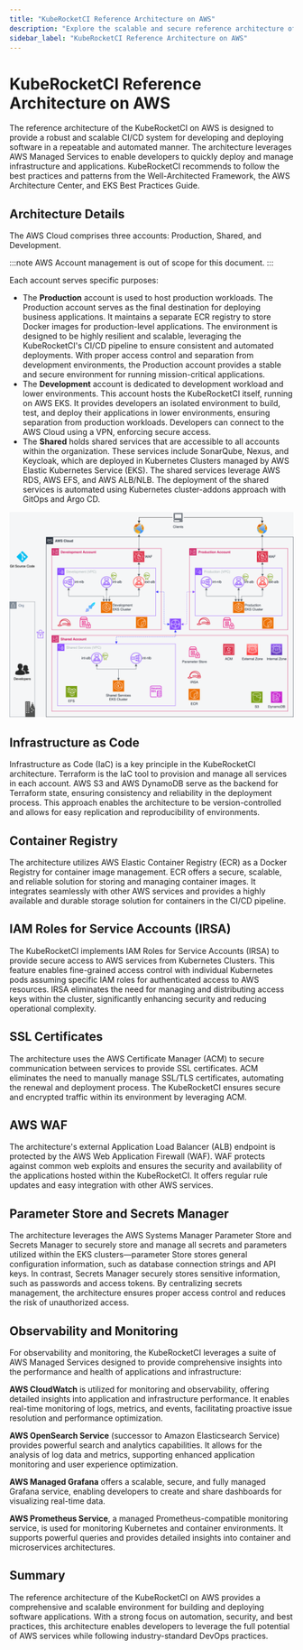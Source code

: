 ```yaml
---
title: "KubeRocketCI Reference Architecture on AWS"
description: "Explore the scalable and secure reference architecture of KubeRocketCI on AWS, utilizing AWS Managed Services for efficient CI/CD processes."
sidebar_label: "KubeRocketCI Reference Architecture on AWS"
---
```

<!-- markdownlint-disable MD025 -->

# KubeRocketCI Reference Architecture on AWS

<head>
  <link rel="canonical" href="https://docs.kuberocketci.io/docs/developer-guide/aws-reference-architecture" />
</head>

The reference architecture of the KubeRocketCI on AWS is designed to provide a robust and scalable CI/CD system for developing and deploying software in a repeatable and automated manner. The architecture leverages AWS Managed Services to enable developers to quickly deploy and manage infrastructure and applications. KubeRocketCI recommends to follow the best practices and patterns from the Well-Architected Framework, the AWS Architecture Center, and EKS Best Practices Guide.

## Architecture Details

The AWS Cloud comprises three accounts: Production, Shared, and Development.

:::note
  AWS Account management is out of scope for this document.
:::

Each account serves specific purposes:

* The **Production** account is used to host production workloads. The Production account serves as the final destination for deploying business applications. It maintains a separate ECR registry to store Docker images for production-level applications. The environment is designed to be highly resilient and scalable, leveraging the KubeRocketCI's CI/CD pipeline to ensure consistent and automated deployments. With proper access control and separation from development environments, the Production account provides a stable and secure environment for running mission-critical applications.
* The **Development** account is dedicated to development workload and lower environments. This account hosts the KubeRocketCI itself, running on AWS EKS. It provides developers an isolated environment to build, test, and deploy their applications in lower environments, ensuring separation from production workloads. Developers can connect to the AWS Cloud using a VPN, enforcing secure access.
* The **Shared** holds shared services that are accessible to all accounts within the organization. These services include SonarQube, Nexus, and Keycloak, which are deployed in Kubernetes Clusters managed by AWS Elastic Kubernetes Service (EKS). The shared services leverage AWS RDS, AWS EFS, and AWS ALB/NLB. The deployment of the shared services is automated using Kubernetes cluster-addons approach with GitOps and Argo CD.

![KubeRocketCI Reference Architecture on AWS](../assets/developer-guide/architecture/aws-reference-architecture.png)

## Infrastructure as Code

Infrastructure as Code (IaC) is a key principle in the KubeRocketCI architecture. Terraform is the IaC tool to provision and manage all services in each account. AWS S3 and AWS DynamoDB serve as the backend for Terraform state, ensuring consistency and reliability in the deployment process. This approach enables the architecture to be version-controlled and allows for easy replication and reproducibility of environments.

## Container Registry

The architecture utilizes AWS Elastic Container Registry (ECR) as a Docker Registry for container image management. ECR offers a secure, scalable, and reliable solution for storing and managing container images. It integrates seamlessly with other AWS services and provides a highly available and durable storage solution for containers in the CI/CD pipeline.

## IAM Roles for Service Accounts (IRSA)

The KubeRocketCI implements IAM Roles for Service Accounts (IRSA) to provide secure access to AWS services from Kubernetes Clusters. This feature enables fine-grained access control with individual Kubernetes pods assuming specific IAM roles for authenticated access to AWS resources. IRSA eliminates the need for managing and distributing access keys within the cluster, significantly enhancing security and reducing operational complexity.

## SSL Certificates

The architecture uses the AWS Certificate Manager (ACM) to secure communication between services to provide SSL certificates. ACM eliminates the need to manually manage SSL/TLS certificates, automating the renewal and deployment process. The KubeRocketCI ensures secure and encrypted traffic within its environment by leveraging ACM.

## AWS WAF

The architecture's external Application Load Balancer (ALB) endpoint is protected by the AWS Web Application Firewall (WAF). WAF protects against common web exploits and ensures the security and availability of the applications hosted within the KubeRocketCI. It offers regular rule updates and easy integration with other AWS services.

## Parameter Store and Secrets Manager

The architecture leverages the AWS Systems Manager Parameter Store and Secrets Manager to securely store and manage all secrets and parameters utilized within the EKS clusters—parameter Store stores general configuration information, such as database connection strings and API keys. In contrast, Secrets Manager securely stores sensitive information, such as passwords and access tokens. By centralizing secrets management, the architecture ensures proper access control and reduces the risk of unauthorized access.

## Observability and Monitoring

For observability and monitoring, the KubeRocketCI leverages a suite of AWS Managed Services designed to provide comprehensive insights into the performance and health of applications and infrastructure:

**AWS CloudWatch** is utilized for monitoring and observability, offering detailed insights into application and infrastructure performance. It enables real-time monitoring of logs, metrics, and events, facilitating proactive issue resolution and performance optimization.

**AWS OpenSearch Service** (successor to Amazon Elasticsearch Service) provides powerful search and analytics capabilities. It allows for the analysis of log data and metrics, supporting enhanced application monitoring and user experience optimization.

**AWS Managed Grafana** offers a scalable, secure, and fully managed Grafana service, enabling developers to create and share dashboards for visualizing real-time data.

**AWS Prometheus Service**, a managed Prometheus-compatible monitoring service, is used for monitoring Kubernetes and container environments. It supports powerful queries and provides detailed insights into container and microservices architectures.

## Summary

The reference architecture of the KubeRocketCI on AWS provides a comprehensive and scalable environment for building and deploying software applications. With a strong focus on automation, security, and best practices, this architecture enables developers to leverage the full potential of AWS services while following industry-standard DevOps practices.
